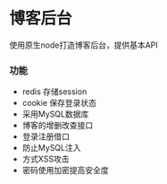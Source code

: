 # 博客后台
使用原生node打造博客后台，提供基本API

### 功能
* redis 存储session
* cookie 保存登录状态
* 采用MySQL数据库
* 博客的增删改查接口
* 登录注册借口
* 防止MySQL注入
* 方式XSS攻击
* 密码使用加密提高安全度
